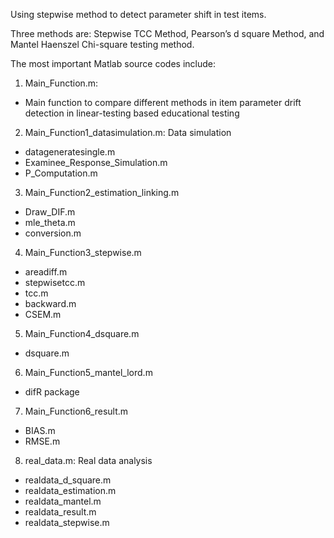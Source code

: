 Using stepwise method to detect parameter shift in test items.

Three methods are: Stepwise TCC Method, Pearson’s d square Method, and Mantel Haenszel Chi-square testing method.

The most important Matlab source codes include:

1. Main_Function.m:
  - Main function to compare different methods in item parameter drift detection
in linear-testing based educational testing 

2. Main_Function1_datasimulation.m: Data simulation
  - datageneratesingle.m
  - Examinee_Response_Simulation.m
  - P_Computation.m

3. Main_Function2_estimation_linking.m 
  - Draw_DIF.m
  - mle_theta.m 
  - conversion.m

4. Main_Function3_stepwise.m
  - areadiff.m
  - stepwisetcc.m
  - tcc.m
  - backward.m
  - CSEM.m

5. Main_Function4_dsquare.m
  - dsquare.m

6. Main_Function5_mantel_lord.m
  - difR package

7. Main_Function6_result.m
  - BIAS.m
  - RMSE.m

8. real_data.m: Real data analysis 
  - realdata_d_square.m
  - realdata_estimation.m
  - realdata_mantel.m
  - realdata_result.m
  - realdata_stepwise.m